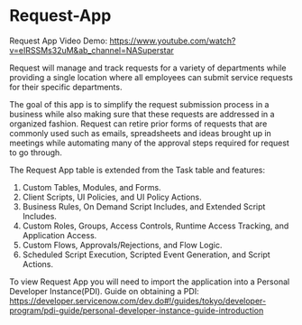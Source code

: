 # Request-App
Request App
Video Demo: https://www.youtube.com/watch?v=eIRSSMs32uM&ab_channel=NASuperstar

Request will manage and track requests for a variety of departments while providing a single location where all employees can submit service requests for their specific departments.

The goal of this app is to simplify the request submission process in a business while also making sure that these requests are addressed in a organized fashion. Request can retire prior forms of requests that are commonly used such as emails, spreadsheets and ideas brought up in meetings while automating many of the approval steps required for request to go through. 

The Request App table is extended from the Task table and features:
1. Custom Tables, Modules, and Forms.
2. Client Scripts, UI Policies, and UI Policy Actions.
3. Business Rules, On Demand Script Includes, and Extended Script Includes.
4. Custom Roles, Groups, Access Controls, Runtime Access Tracking, and Application Access.
5. Custom Flows, Approvals/Rejections, and Flow Logic.
6. Scheduled Script Execution, Scripted Event Generation, and Script Actions.

To view Request App you will need to import the application into a Personal Developer Instance(PDI). 
Guide on obtaining a PDI: https://developer.servicenow.com/dev.do#!/guides/tokyo/developer-program/pdi-guide/personal-developer-instance-guide-introduction
